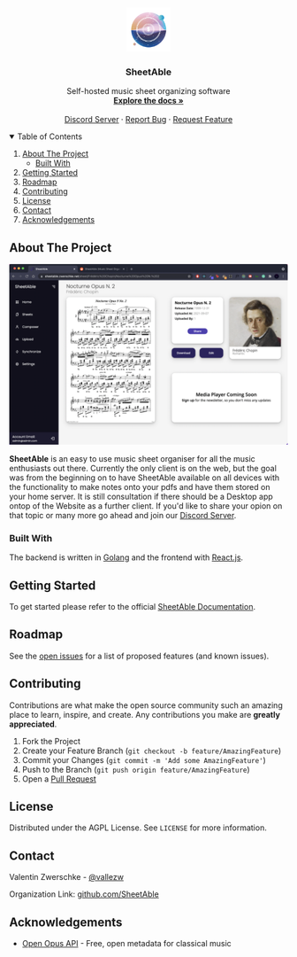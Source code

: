 <!-- PROJECT LOGO -->
<br />
<p align="center">
  <a href="https://github.com/SheetAble">
    <img src="docs/SheetAbleNoBackground.png" alt="Logo" width="80" height="80">
  </a>

  <h3 align="center">SheetAble</h3>

  <p align="center">
    Self-hosted music sheet organizing software
    <br />
    <a href="https://sheetable.net" target="_blank"><strong>Explore the docs »</strong></a>
    <br />
    <br />
    <a href="https://discord.com/invite/QnFbxyPbRj" target="_blank">Discord Server</a>
    ·
    <a href="https://github.com/SheetAble/server/issues">Report Bug</a>
    ·
    <a href="https://github.com/SheetAble/server/issues">Request Feature</a>
  </p>
</p>



<!-- TABLE OF CONTENTS -->
<details open="open">
  <summary>Table of Contents</summary>
  <ol>
    <li>
      <a href="#about-the-project">About The Project</a>
      <ul>
        <li><a href="#built-with">Built With</a></li>
      </ul>
    </li>
    <li>
		<a href="#getting-started">Getting Started</a>
    </li>
    <li><a href="#roadmap">Roadmap</a></li>
    <li><a href="#contributing">Contributing</a></li>
    <li><a href="#license">License</a></li>
    <li><a href="#contact">Contact</a></li>
    <li><a href="#acknowledgements">Acknowledgements</a></li>
  </ol>
</details>



<!-- ABOUT THE PROJECT -->
## About The Project

![Example Screenshot](docs/SheetAbleShowcase.png)


**SheetAble** is an easy to use music sheet organiser for all the music enthusiasts out there. Currently the only client is on the web, but the goal was from the beginning on to have SheetAble available on all devices with the functionality to make notes onto your pdfs and have them stored on your home server. It is still consultation if there should be a Desktop app ontop of the Website as a further client. If you'd like to share your opion on that topic or many more go ahead and join our [Discord Server](https://discord.gg/QnFbxyPbRj).


### Built With

The backend is written in [Golang](https://golang.org/) and the frontend with [React.js](https://reactjs.org/).


<!-- GETTING STARTED -->
## Getting Started
To get started please refer to the official [SheetAble Documentation](https://sheetable.net/).
<!-- ROADMAP -->
## Roadmap

See the [open issues](https://github.com/SheetAble/server/issues) for a list of proposed features (and known issues).



<!-- CONTRIBUTING -->
## Contributing

Contributions are what make the open source community such an amazing place to learn, inspire, and create. Any contributions you make are **greatly appreciated**.

1. Fork the Project
2. Create your Feature Branch (`git checkout -b feature/AmazingFeature`)
3. Commit your Changes (`git commit -m 'Add some AmazingFeature'`)
4. Push to the Branch (`git push origin feature/AmazingFeature`)
5. Open a [Pull Request](https://github.com/SheetAble/server/compare)



<!-- LICENSE -->
## License

Distributed under the AGPL License. See `LICENSE` for more information.



<!-- CONTACT -->
## Contact

Valentin Zwerschke - [@vallezw](https://github.com/vallezw)

Organization Link: [github.com/SheetAble](https://github.com/SheetAble)



<!-- ACKNOWLEDGEMENTS -->
## Acknowledgements
* [Open Opus API](https://www.webpagefx.com/tools/emoji-cheat-sheet) - Free, open metadata for classical music
